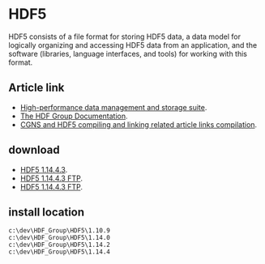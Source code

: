 # HDF5

HDF5 consists of a file format for storing HDF5 data, a data model for logically organizing and accessing HDF5 data from an application, and the software (libraries, language interfaces, and tools) for working with this format.

## Article link

-  [High-performance data management and storage suite](https://www.hdfgroup.org/solutions/hdf5/).
-  [The HDF Group Documentation](https://portal.hdfgroup.org/documentation/).
-  [CGNS and HDF5 compiling and linking related article links compilation](https://zhuanlan.zhihu.com/p/452874893/).

## download

-  [HDF5 1.14.4.3](https://portal.hdfgroup.org/downloads/hdf5/hdf5_1_14_4.html).
-  [HDF5 1.14.4.3 FTP](https://support.hdfgroup.org/ftp/HDF5/releases/hdf5-1.14/hdf5-1.14.4/bin/).
-  [HDF5 1.14.4.3 FTP](https://support.hdfgroup.org/ftp/HDF5/releases/hdf5-1.14/hdf5-1.14.4/bin/).

## install location

```
c:\dev\HDF_Group\HDF5\1.10.9
c:\dev\HDF_Group\HDF5\1.14.0
c:\dev\HDF_Group\HDF5\1.14.2
c:\dev\HDF_Group\HDF5\1.14.4
```



